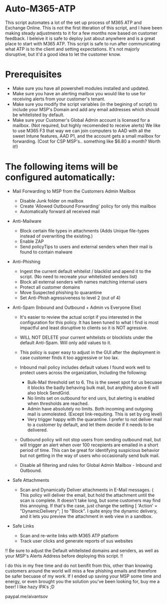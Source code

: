 # Auto-M365-ATP

This script automates a lot of the set up process of M365 ATP and Exchange Online. This is not the first itteration of this script, and I have been making steady adjustments to it for a few months now based on customer feedback. I beleive it is safe to deploy just about anywhere and is a great place to start with M365 ATP.
This script is safe to run after communicating what ATP is to the client and setting expectations. It's not majorly disruptive, but it'd a good idea to let the customer know.

# Prerequisites
- Make sure you have all powershell modules installed and updated.
- Make sure you have an alerting mailbox you would like to use for receiving alerts from your customer's tenant.
- Make sure you modify the script variables (in the begining of script) to include your MSP's Domain and add any email addresses which should be whitelisted by default.
- Make sure your Customer's Global Admin account is licensed for a mailbox. (Not required, but highly recomended to receive alerts) We like to use M365 F3 that way we can join computers to AAD with all the sweet Intune features, AAD P1, and the account gets a small mailbox for forwarding. (Cost for CSP MSP's.. something like $6.80 a month? Worth it!)

# The following items will be configured automatically:

- Mail Forwarding to MSP from the Customers Admin Mailbox
  - Disable Junk folder on mailbox
  - Create 'Allowed Outbound Forwarding' policy for only this mailbox
  - Automatically forward all received mail

- Anti-Mailware
  - Block certain file types in attachments (Adds Unique file-types instead of overwriting the existing.)
  - Enable ZAP
  - Send policyTips to users and external senders when their mail is found to contain malware

- Anti-Phishing
  - Ingest the current default whitelist / blacklist and apend it to the script. (No need to recreate your whitelisted senders list)
  - Block all external senders with names matching internal users
  - Protect all customer domains
  - Move Suspected phishing to quarantine
  - Set Anti-Phish agressiveness to level 2 (out of 4)

- Anti-Spam (Inbound and Outbound + Admin vs Everyone Else)
  - It's easier to review the actual script if you interested in the configuration for this policy. It has been tuned to what I find is most impactful and least disruptive to clients so it is NOT agressive.
  - WILL NOT DELETE your current whitelists or blocklists under the default Anti-Spam. Will only add values to it.
  - This policy is super easy to adjust in the GUI after the deployment in case customer finds it too aggressive or too lax.
  - Inbound mail policy includes default values I found work well to protect users across the organization, Including the following:
    - Bulk-Mail threshold set to 6. Ths is the sweet spot for us becuase it blocks the badly behaving bulk mail, but anything above 6 will also block SendGrid.
    - No limits set on outbound for end usrs, but alerting is enabled when thresholds are reached.
    - Admin have absolutely no limits. Both incoming and outgoing mail is unmolested. (Except link-requiting. This is set by org level)
    - Very trigger happy with the quarantine. I prefer to not deliver mail to a customer by default, and let them decide if it needs to be delivered.
  - Outbound policy will not stop users from sending outbound mail, but will trigger an alert when over 100 recepients are emailed in a short period of time. This can be great for identifying suspicious behavior but not getting in the way of users who occasionally send bulk mail.

  - Disable all filtering and rules for Global Admin Mailbox - Inbound and Outbound.

- Safe Attachments
  - Scan and Dynamically Deliver attachments in E-Mail messages. ( This policy will deliver the email, but hold the attachment until the scan is complete. It doesn't take long, but some customers may find this annoying. If that's the case, just change the setting [ 'Action' =  "DynamicDelivery"; ] to "Block". I quite enjoy the dynamic delivery, and it lets you preview the attachment in web view in a sandbox.

- Safe Links
  - Scan and re-write links with M365 ATP platform
  - Track user clicks and generate reports of sus websites

!! Be sure to adjust the Default whitelisted domains and senders, as well as your MSP's Alerts Address before deploying this script. !!

I do this in my free time and do not benifit from this, other than knowing customers around the world will miss a few phishing emails and therefore be safer becuase of my work. If I ended up saving your MSP some time and energy, or even brought you the solution you've been looking for, buy me a beer! I like hazy IPA's ;D

paypal.me/aivantsov

